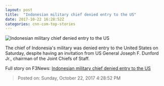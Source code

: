 ```yaml
---
layout: post
title:  "Indonesian military chief denied entry to the US"
date: 2017-10-22 16:28:52Z
categories: cnn-com-top-stories
---
```


![Indonesian military chief denied entry to the US](http://cdn.cnn.com/cnnnext/dam/assets/171022120628-02-general-gatot-nurmantyo-restricted-super-tease.jpg)

The chief of Indonesia's military was denied entry to the United States on Saturday, despite having an invitation from US General Joseph F. Dunford Jr., chairman of the Joint Chiefs of Staff.


Full story on F3News: [Indonesian military chief denied entry to the US](http://www.f3nws.com/n/DNChDD)

> Posted on: Sunday, October 22, 2017 4:28:52 PM
